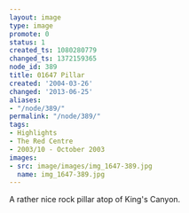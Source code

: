 ```yaml
---
layout: image
type: image
promote: 0
status: 1
created_ts: 1080280779
changed_ts: 1372159365
node_id: 389
title: 01647 Pillar
created: '2004-03-26'
changed: '2013-06-25'
aliases:
- "/node/389/"
permalink: "/node/389/"
tags:
- Highlights
- The Red Centre
- 2003/10 - October 2003
images:
- src: image/images/img_1647-389.jpg
  name: img_1647-389.jpg
---
```

A rather nice rock pillar atop of King's Canyon.
